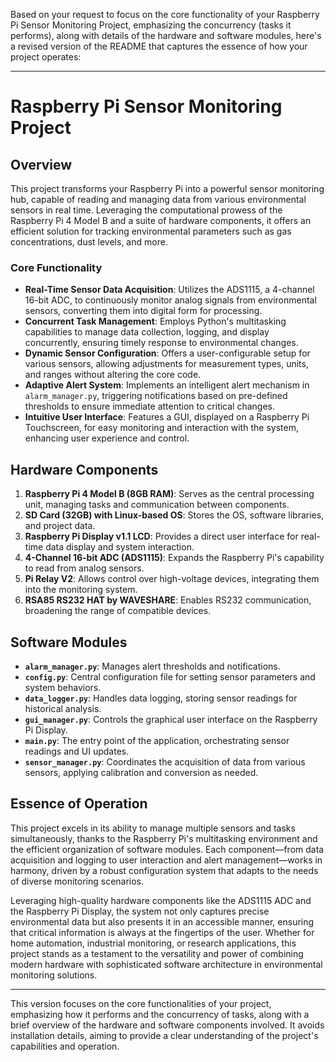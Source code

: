 Based on your request to focus on the core functionality of your Raspberry Pi Sensor Monitoring Project, emphasizing the concurrency (tasks it performs), along with details of the hardware and software modules, here's a revised version of the README that captures the essence of how your project operates:

---

# Raspberry Pi Sensor Monitoring Project

## Overview

This project transforms your Raspberry Pi into a powerful sensor monitoring hub, capable of reading and managing data from various environmental sensors in real time. Leveraging the computational prowess of the Raspberry Pi 4 Model B and a suite of hardware components, it offers an efficient solution for tracking environmental parameters such as gas concentrations, dust levels, and more. 

### Core Functionality

- **Real-Time Sensor Data Acquisition**: Utilizes the ADS1115, a 4-channel 16-bit ADC, to continuously monitor analog signals from environmental sensors, converting them into digital form for processing.
- **Concurrent Task Management**: Employs Python's multitasking capabilities to manage data collection, logging, and display concurrently, ensuring timely response to environmental changes.
- **Dynamic Sensor Configuration**: Offers a user-configurable setup for various sensors, allowing adjustments for measurement types, units, and ranges without altering the core code.
- **Adaptive Alert System**: Implements an intelligent alert mechanism in `alarm_manager.py`, triggering notifications based on pre-defined thresholds to ensure immediate attention to critical changes.
- **Intuitive User Interface**: Features a GUI, displayed on a Raspberry Pi Touchscreen, for easy monitoring and interaction with the system, enhancing user experience and control.

## Hardware Components

1. **Raspberry Pi 4 Model B (8GB RAM)**: Serves as the central processing unit, managing tasks and communication between components.
2. **SD Card (32GB) with Linux-based OS**: Stores the OS, software libraries, and project data.
3. **Raspberry Pi Display v1.1 LCD**: Provides a direct user interface for real-time data display and system interaction.
4. **4-Channel 16-bit ADC (ADS1115)**: Expands the Raspberry Pi's capability to read from analog sensors.
5. **Pi Relay V2**: Allows control over high-voltage devices, integrating them into the monitoring system.
6. **RSA85 RS232 HAT by WAVESHARE**: Enables RS232 communication, broadening the range of compatible devices.

## Software Modules

- **`alarm_manager.py`**: Manages alert thresholds and notifications.
- **`config.py`**: Central configuration file for setting sensor parameters and system behaviors.
- **`data_logger.py`**: Handles data logging, storing sensor readings for historical analysis.
- **`gui_manager.py`**: Controls the graphical user interface on the Raspberry Pi Display.
- **`main.py`**: The entry point of the application, orchestrating sensor readings and UI updates.
- **`sensor_manager.py`**: Coordinates the acquisition of data from various sensors, applying calibration and conversion as needed.

## Essence of Operation

This project excels in its ability to manage multiple sensors and tasks simultaneously, thanks to the Raspberry Pi's multitasking environment and the efficient organization of software modules. Each component—from data acquisition and logging to user interaction and alert management—works in harmony, driven by a robust configuration system that adapts to the needs of diverse monitoring scenarios.

Leveraging high-quality hardware components like the ADS1115 ADC and the Raspberry Pi Display, the system not only captures precise environmental data but also presents it in an accessible manner, ensuring that critical information is always at the fingertips of the user. Whether for home automation, industrial monitoring, or research applications, this project stands as a testament to the versatility and power of combining modern hardware with sophisticated software architecture in environmental monitoring solutions.

---

This version focuses on the core functionalities of your project, emphasizing how it performs and the concurrency of tasks, along with a brief overview of the hardware and software components involved. It avoids installation details, aiming to provide a clear understanding of the project's capabilities and operation.
